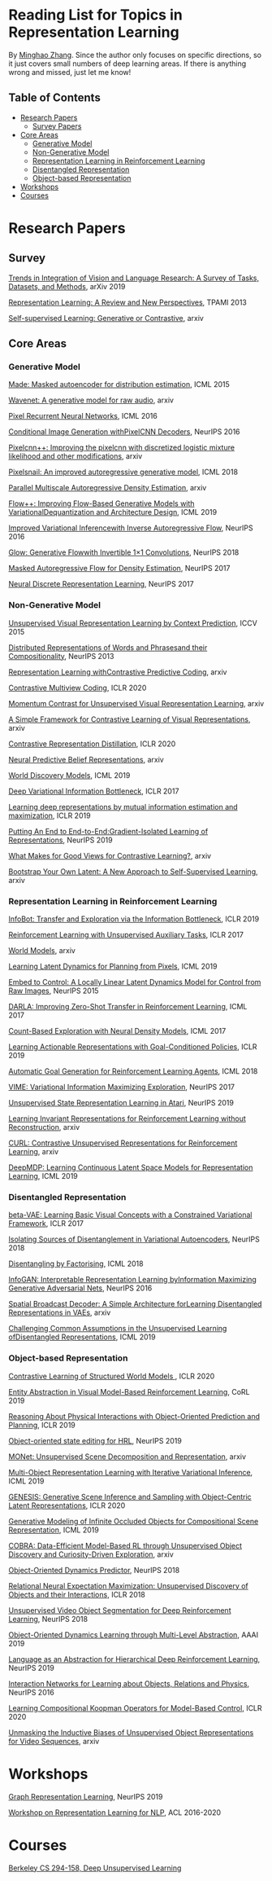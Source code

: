 # Reading List for Topics in Representation Learning
By [Minghao Zhang](https://sites.google.com/view/minghaozhang). Since the author only focuses on specific directions, so it just covers small numbers of deep learning areas. If there is anything wrong and missed, just let me know!


## Table of Contents
* [Research Papers](#research-papers)
  * [Survey Papers](#survey-papers)
* [Core Areas](#core-areas)
  * [Generative Model](#generative-model)
  * [Non-Generative Model](#non-generative-model)
  * [Representation Learning in Reinforcement Learning](#representation-learning-in-reinforcement-learning)
  * [Disentangled Representation](#generative-model)
  * [Object-based Representation](#generative-model)
* [Workshops](#workshops)
* [Courses](#courses)


# Research Papers

## Survey

[Trends in Integration of Vision and Language Research: A Survey of Tasks, Datasets, and Methods](https://arxiv.org/abs/1907.09358), arXiv 2019

[Representation Learning: A Review and New Perspectives](https://arxiv.org/abs/1206.5538), TPAMI 2013

[Self-supervised Learning: Generative or Contrastive](https://arxiv.org/pdf/2006.08218.pdf), arxiv

## Core Areas

### Generative Model

[Made: Masked autoencoder for distribution estimation](https://arxiv.org/pdf/1502.03509.pdf), ICML 2015

[Wavenet: A generative model for raw audio](https://arxiv.org/pdf/1609.03499.pdf), arxiv

[Pixel Recurrent Neural Networks](https://arxiv.org/pdf/1601.06759.pdf), ICML 2016

[Conditional Image Generation withPixelCNN Decoders](https://papers.nips.cc/paper/6527-conditional-image-generation-with-pixelcnn-decoders.pdf), NeurIPS 2016

[Pixelcnn++: Improving the pixelcnn with discretized logistic mixture likelihood and other modifications](https://arxiv.org/pdf/1701.05517.pdf), arxiv

[Pixelsnail: An improved autoregressive generative model](http://proceedings.mlr.press/v80/chen18h/chen18h.pdf), ICML 2018

[Parallel Multiscale Autoregressive Density Estimation](https://arxiv.org/pdf/1703.03664.pdf), arxiv

[Flow++: Improving Flow-Based Generative Models with VariationalDequantization and Architecture Design](https://arxiv.org/pdf/1902.00275.pdf), ICML 2019

[Improved Variational Inferencewith Inverse Autoregressive Flow](https://arxiv.org/pdf/1606.04934.pdf), NeurIPS 2016

[Glow: Generative Flowwith Invertible 1×1 Convolutions](https://papers.nips.cc/paper/8224-glow-generative-flow-with-invertible-1x1-convolutions.pdf), NeurIPS 2018

[Masked Autoregressive Flow for Density Estimation](https://arxiv.org/pdf/1705.07057.pdf), NeurIPS 2017

[Neural Discrete Representation Learning](https://arxiv.org/pdf/1711.00937.pdf), NeurIPS 2017


### Non-Generative Model

[Unsupervised Visual Representation Learning by Context Prediction](https://www.cv-foundation.org/openaccess/content_iccv_2015/papers/Doersch_Unsupervised_Visual_Representation_ICCV_2015_paper.pdf), ICCV 2015

[Distributed Representations of Words and Phrasesand their Compositionality](https://papers.nips.cc/paper/5021-distributed-representations-of-words-and-phrases-and-their-compositionality.pdf), NeurIPS 2013

[Representation Learning withContrastive Predictive Coding](https://arxiv.org/pdf/1807.03748.pdf), arxiv

[Contrastive Multiview Coding](https://openreview.net/pdf?id=BkgStySKPB), ICLR 2020

[Momentum Contrast for Unsupervised Visual Representation Learning](https://arxiv.org/pdf/1911.05722.pdf), arxiv

[A Simple Framework for Contrastive Learning of Visual Representations](https://arxiv.org/pdf/2002.05709.pdf), arxiv

[Contrastive Representation Distillation](https://arxiv.org/pdf/1910.10699.pdf), ICLR 2020

[Neural Predictive Belief Representations](https://arxiv.org/pdf/1811.06407v2.pdf), arxiv

[World Discovery Models](https://arxiv.org/pdf/1902.07685.pdf), ICML 2019

[Deep Variational Information Bottleneck](https://arxiv.org/pdf/1612.00410.pdf), ICLR 2017

[Learning deep representations by mutual information estimation and maximization](https://arxiv.org/pdf/1808.06670.pdf), ICLR 2019

[Putting An End to End-to-End:Gradient-Isolated Learning of Representations](https://papers.nips.cc/paper/8568-putting-an-end-to-end-to-end-gradient-isolated-learning-of-representations.pdf), NeurIPS 2019

[What Makes for Good Views for Contrastive Learning?](https://arxiv.org/pdf/2005.10243.pdf), arxiv

[Bootstrap Your Own Latent: A New Approach to Self-Supervised Learning](https://arxiv.org/pdf/2006.07733.pdf), arxiv


### Representation Learning in Reinforcement Learning


[InfoBot: Transfer and Exploration via the Information Bottleneck](https://arxiv.org/pdf/1901.10902.pdf), ICLR 2019

[Reinforcement Learning with Unsupervised Auxiliary Tasks](https://arxiv.org/pdf/1611.05397.pdf), ICLR 2017

[World Models](https://arxiv.org/pdf/1803.10122.pdf), arxiv

[Learning Latent Dynamics for Planning from Pixels](http://proceedings.mlr.press/v97/hafner19a/hafner19a.pdf), ICML 2019

[Embed to Control: A Locally Linear Latent Dynamics Model for Control from Raw Images](https://papers.nips.cc/paper/5964-embed-to-control-a-locally-linear-latent-dynamics-model-for-control-from-raw-images.pdf), NeurIPS 2015

[DARLA: Improving Zero-Shot Transfer in Reinforcement Learning](https://arxiv.org/pdf/1707.08475.pdf), ICML 2017

[Count-Based Exploration with Neural Density Models](https://arxiv.org/pdf/1703.01310.pdf), ICML 2017

[Learning Actionable Representations with Goal-Conditioned Policies](https://arxiv.org/pdf/1811.07819.pdf), ICLR 2019

[Automatic Goal Generation for Reinforcement Learning Agents](https://arxiv.org/pdf/1705.06366.pdf), ICML 2018

[VIME: Variational Information Maximizing Exploration](https://arxiv.org/pdf/1605.09674.pdf), NeurIPS 2017

[Unsupervised State Representation Learning in Atari](http://papers.nips.cc/paper/9081-unsupervised-state-representation-learning-in-atari.pdf), NeurIPS 2019

[Learning Invariant Representations for Reinforcement Learning without Reconstruction](https://arxiv.org/pdf/2006.10742.pdf), arxiv

[CURL: Contrastive Unsupervised Representations for Reinforcement Learning](https://arxiv.org/pdf/2004.04136.pdf), arxiv

[DeepMDP: Learning Continuous Latent Space Models for Representation Learning](http://proceedings.mlr.press/v97/gelada19a/gelada19a.pdf), ICML 2019


### Disentangled Representation 


[beta-VAE: Learning Basic Visual Concepts with a Constrained Variational Framework](https://openreview.net/pdf?id=Sy2fzU9gl), ICLR 2017

[Isolating Sources of Disentanglement in Variational Autoencoders](https://arxiv.org/pdf/1802.04942.pdf), NeurIPS 2018

[Disentangling by Factorising](https://arxiv.org/pdf/1802.05983.pdf), ICML 2018

[InfoGAN: Interpretable Representation Learning byInformation Maximizing Generative Adversarial Nets](https://papers.nips.cc/paper/6399-infogan-interpretable-representation-learning-by-information-maximizing-generative-adversarial-nets.pdf), NeurIPS 2016

[Spatial Broadcast Decoder: A Simple Architecture forLearning Disentangled Representations in VAEs](https://arxiv.org/pdf/1901.07017.pdf), arxiv

[Challenging Common Assumptions in the Unsupervised Learning ofDisentangled Representations](https://arxiv.org/pdf/1811.12359.pdf), ICML 2019


### Object-based Representation  


[Contrastive Learning of Structured World Models ](https://openreview.net/pdf?id=H1gax6VtDB), ICLR 2020

[Entity Abstraction in Visual Model-Based Reinforcement Learning](https://arxiv.org/pdf/1910.12827.pdf), CoRL 2019

[Reasoning About Physical Interactions with Object-Oriented Prediction and Planning](https://arxiv.org/pdf/1812.10972.pdf), ICLR 2019

[Object-oriented state editing for HRL](https://arxiv.org/pdf/1910.14361.pdf), NeurIPS 2019

[MONet: Unsupervised Scene Decomposition and Representation](https://arxiv.org/abs/1901.11390.pdf), arxiv

[Multi-Object Representation Learning with Iterative Variational Inference](https://arxiv.org/pdf/1903.00450.pdf), ICML 2019

[GENESIS: Generative Scene Inference and Sampling with Object-Centric Latent Representations](https://arxiv.org/pdf/1907.13052.pdf), ICLR 2020

[Generative Modeling of Infinite Occluded Objects for Compositional Scene Representation](http://proceedings.mlr.press/v97/yuan19b/yuan19b.pdf), ICML 2019

[COBRA: Data-Efficient Model-Based RL through Unsupervised Object Discovery and Curiosity-Driven Exploration](https://arxiv.org/pdf/1905.09275v2.pdf), arxiv

[Object-Oriented Dynamics Predictor](https://arxiv.org/pdf/1806.07371.pdf), NeurIPS 2018

[Relational Neural Expectation Maximization: Unsupervised Discovery of Objects and their Interactions](https://arxiv.org/pdf/1802.10353.pdf), ICLR 2018

[Unsupervised Video Object Segmentation for Deep Reinforcement Learning](https://arxiv.org/pdf/1805.07780.pdf), NeurIPS 2018

[Object-Oriented Dynamics Learning through Multi-Level Abstraction](https://arxiv.org/pdf/1904.07482.pdf), AAAI 2019

[Language as an Abstraction for Hierarchical Deep Reinforcement Learning](https://arxiv.org/pdf/1906.07343.pdf), NeurIPS 2019

[Interaction Networks for Learning about Objects, Relations and Physics](https://arxiv.org/pdf/1612.00222.pdf), NeurIPS 2016

[Learning Compositional Koopman Operators for Model-Based Control](https://arxiv.org/pdf/1910.08264.pdf), ICLR 2020

[Unmasking the Inductive Biases of Unsupervised Object Representations for Video Sequences](https://arxiv.org/pdf/2006.07034.pdf), arxiv


# Workshops


[Graph Representation Learning](https://grlearning.github.io/), NeurIPS 2019

[Workshop on Representation Learning for NLP](https://sites.google.com/view/repl4nlp2020/), ACL 2016-2020


# Courses
[Berkeley CS 294-158, Deep Unsupervised Learning](https://sites.google.com/view/berkeley-cs294-158-sp19/home)



